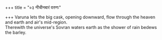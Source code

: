 +++
title = "०३ नीचीनबारं वरुणः"

+++
Varuna lets the big cask, opening downward, flow through the heaven and earth and air's mid-region.  
     Therewith the universe's Sovran waters earth as the shower of rain bedews the barley.